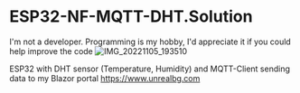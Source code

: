 # ESP32-NF-MQTT-DHT.Solution
I'm not a developer. Programming is my hobby, I'd appreciate it if you could help improve the code
![IMG_20221105_193510](https://user-images.githubusercontent.com/3398536/200621001-ac09d95d-9f0f-4ef7-bf87-8b352f5f1a17.jpg)

ESP32 with DHT sensor (Temperature, Humidity) and MQTT-Client sending data to my Blazor portal https://www.unrealbg.com
